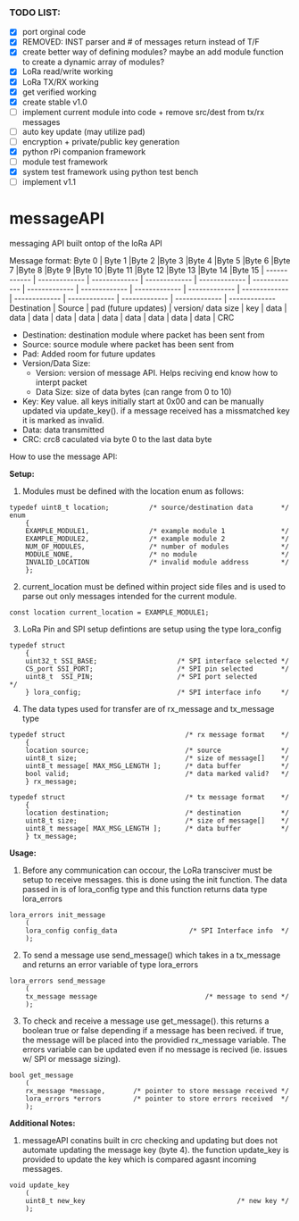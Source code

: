### TODO LIST:
- [x] port orginal code
- [x] REMOVED: INST parser and # of messages return instead of T/F
- [x] create better way of defining modules? maybe an add module function to create a dynamic array of modules?
- [x] LoRa read/write working
- [x] LoRa TX/RX working
- [x] get verified working
- [x] create stable v1.0
- [ ] implement current module into code + remove src/dest from tx/rx messages
- [ ] auto key update (may utilize pad)
- [ ] encryption + private/public key generation
- [x] python rPi companion framework
- [ ] module test framework
- [x] system test framework using python test bench
- [ ] implement v1.1

# messageAPI
messaging API built ontop of the loRa API


Message format:
Byte 0 | Byte 1 |Byte 2 |Byte 3 |Byte 4 |Byte 5 |Byte 6 |Byte 7 |Byte 8 |Byte 9 |Byte 10 |Byte 11 |Byte 12 |Byte 13 |Byte 14 |Byte 15 |
------------ | ------------- | ------------- | ------------- | ------------- | ------------- | ------------- | ------------- | ------------- | ------------- | ------------- | ------------- | ------------- | ------------- | ------------- | -------------
Destination | Source | pad (future updates) | version/ data size | key | data | data | data | data | data | data | data | data | data | data | CRC

* Destination: destination module where packet has been sent from
* Source: source module where packet has been sent from
* Pad: Added room for future updates
* Version/Data Size:
  * Version: version of message API. Helps reciving end know how to interpt packet
  * Data Size: size of data bytes (can range from 0 to 10)
* Key: Key value. all keys initially start at 0x00 and can be manually updated via update_key(). if a message received has a missmatched key it is marked as invalid.
* Data: data transmitted
* CRC: crc8 caculated via byte 0 to the last data byte


How to use the message API:

__Setup:__

1. Modules must be defined with the location enum as follows:
```
typedef uint8_t location;          /* source/destination data       */   
enum 
    {
    EXAMPLE_MODULE1,               /* example module 1              */
    EXAMPLE_MODULE2,               /* example module 2              */
    NUM_OF_MODULES,                /* number of modules             */
    MODULE_NONE,                   /* no module                     */
    INVALID_LOCATION               /* invalid module address        */
    }; 
```
2. current_location must be defined within project side files and is used to parse out only messages intended for the current module.
```
const location current_location = EXAMPLE_MODULE1;
```
3. LoRa Pin and SPI setup defintions are setup using the type lora_config
```
typedef struct 
    {
    uint32_t SSI_BASE;                    /* SPI interface selected */
    CS_port SSI_PORT;                     /* SPI pin selected       */
    uint8_t  SSI_PIN;                     /* SPI port selected       */             
    } lora_config;                        /* SPI interface info     */
```
4. The data types used for transfer are of rx_message and tx_message type
```
typedef struct                              /* rx message format    */
    {
    location source;                        /* source               */
    uint8_t size;                           /* size of message[]    */
    uint8_t message[ MAX_MSG_LENGTH ];      /* data buffer          */
    bool valid;                             /* data marked valid?   */
    } rx_message;

typedef struct                              /* tx message format    */
    {
    location destination;                   /* destination          */
    uint8_t size;                           /* size of message[]    */
    uint8_t message[ MAX_MSG_LENGTH ];      /* data buffer          */
    } tx_message;
```


__Usage:__

1. Before any communication can occour, the LoRa transciver must be setup to receive messages. this is done using the init function. The data passed in is of lora_config type and this function returns data type lora_errors
```
lora_errors init_message
    (
    lora_config config_data                  /* SPI Interface info  */
    );
```

2. To send a message use send_message() which takes in a tx_message and returns an error variable of type lora_errors
```
lora_errors send_message
    (
    tx_message message                           /* message to send */
    );
```
3. To check and receive a message use get_message(). this returns a boolean true or false depending if a message has been recived. if true, the message will be placed into the providied rx_message variable. The errors variable can be updated even if no message is recived (ie. issues w/ SPI or message sizing).
```
bool get_message
    (
    rx_message *message,       /* pointer to store message received */
    lora_errors *errors        /* pointer to store errors received  */
    );
```

__Additional Notes:__

1. messageAPI conatins built in crc checking and updating but does not automate updating the message key (byte 4). the function update_key is provided to update the key which is compared agasnt incoming messages.
```
void update_key
    (
    uint8_t new_key                                      /* new key */
    );
```
